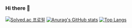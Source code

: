 ### Hi there 👋


[![Solved.ac 프로필](http://mazassumnida.wtf/api/v2/generate_badge?boj=jilpoom)](https://solved.ac/jilpoom)
[![Anurag's GitHub stats](https://github-readme-stats.vercel.app/api?username=jilpoom)](https://github.com/anuraghazra/github-readme-stats)
[![Top Langs](https://github-readme-stats.vercel.app/api/top-langs/?username=jilpoom&exclude_repo=github-readme-stats,anuraghazra.github.io)](https://github.com/anuraghazra/github-readme-stats)

<!--
**jilpoom/jilpoom** is a ✨ _special_ ✨ repository because its `README.md` (this file) appears on your GitHub profile.

Here are some ideas to get you started:

- 🔭 I’m currently working on ...
- 🌱 I’m currently learning ...
- 👯 I’m looking to collaborate on ...
- 🤔 I’m looking for help with ...
- 💬 Ask me about ...
- 📫 How to reach me: ...
- 😄 Pronouns: ...
- ⚡ Fun fact: ...
-->
